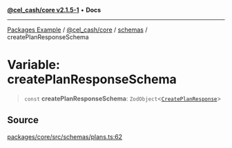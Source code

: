 [**@cel_cash/core v2.1.5-1**](../../README.md) • **Docs**

***

[Packages Example](../../../../README.md) / [@cel\_cash/core](../../README.md) / [schemas](../README.md) / createPlanResponseSchema

# Variable: createPlanResponseSchema

> `const` **createPlanResponseSchema**: `ZodObject`\<[`CreatePlanResponse`](../../index/type-aliases/CreatePlanResponse.md)\>

## Source

[packages/core/src/schemas/plans.ts:62](https://github.com/Pyxlab/celcash/blob/a34e89ae69c9dcb41ba66226cb05c8c8b83b7cf4/packages/core/src/schemas/plans.ts#L62)
